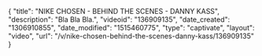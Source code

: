 {
    "title": "NIKE CHOSEN - BEHIND THE SCENES - DANNY KASS",
    "description": "Bla Bla Bla.",
    "videoid": "136909135",
    "date_created": "1306910855",
    "date_modified": "1515460775",
    "type": "captivate",
    "layout": "video",
    "url": "\/v\/nike-chosen-behind-the-scenes-danny-kass\/136909135"
}